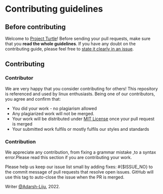 # Contributing guidelines

## Before contributing

Welcome to [Project Turtle](https://github.com/Adarsh-Liju/ProjectTurtle)! Before sending your pull requests, make sure that you __read the whole guidelines__. If you have any doubt on the contributing guide, please feel free to [state it clearly in an issue](https://github.com/Adarsh-Liju/ProjectTurtle/issues/new).
## Contributing

### Contributor

We are very happy that you consider contributing for others! This repository is referenced and used by linux enthusiasts. Being one of our contributors, you agree and confirm that:

- You did your work - no plagiarism allowed
- Any plagiarized work will not be merged.
- Your work will be distributed under [MIT License](LICENSE.md) once your pull request is merged
- Your submitted work fulfils or mostly fulfils our styles and standards

### Contribution

We appreciate any contribution, from fixing a grammar mistake ,to a syntax error.Please read this section if you are contributing your work.

Please help us keep our issue list small by adding fixes: #{$ISSUE_NO} to the commit message of pull requests that resolve open issues. GitHub will use this tag to auto-close the issue when the PR is merged.

Writer [@Adarsh-Liju](https://github.com/Adarsh-Liju), 2022.
